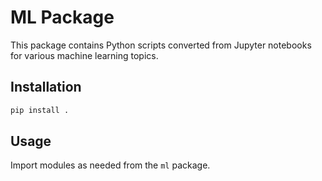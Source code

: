 # ML Package

This package contains Python scripts converted from Jupyter notebooks for various machine learning topics.

## Installation
```bash
pip install .
```

## Usage
Import modules as needed from the `ml` package.
